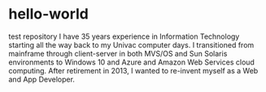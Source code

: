 # hello-world
test repository
I have 35 years experience in Information Technology starting all the way back to my Univac computer days. I transitioned from mainframe through client-server in both MVS/OS and Sun Solaris environments to Windows 10 and Azure and Amazon Web Services cloud computing. After retirement in 2013, I wanted to re-invent myself as a Web and App Developer.
